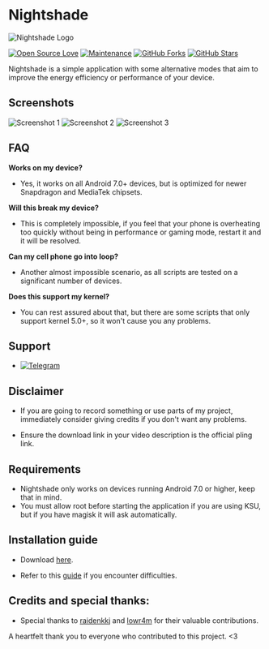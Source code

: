 # Nightshade 

![Nightshade Logo](https://github.com/haxislancelot/Nightshade/raw/main/nightshade_logo.png)

[![Open Source Love](https://img.shields.io/badge/Open%20Source-Love-blue)](https://github.com/haxislancelot/GriffithTweaks)
[![Maintenance](https://img.shields.io/badge/Maintained%3F-Yes-green)](https://GitHub.com/haxislancelot/GriffithTweaks/graphs/commit-activity)
[![GitHub Forks](https://img.shields.io/github/forks/haxislancelot/GriffithTweaks?&logo=github)](https://github.com/haxislancelot/GriffithTweaks/fork)
[![GitHub Stars](https://img.shields.io/github/stars/haxislancelot/GriffithTweaks?&logo=github)](https://github.com/haxislancelot/GriffithTweaks/stargazers)

Nightshade is a simple application with some alternative modes that aim to improve the energy efficiency or performance of your device.

## Screenshots

![Screenshot 1](https://github.com/haxislancelot/GriffithTweaks/raw/main/screenshots/Screenshot_20240225-022617_Griffith.png)
![Screenshot 2](https://github.com/haxislancelot/GriffithTweaks/raw/main/screenshots/Screenshot_20240225-022621_Griffith.png)
![Screenshot 3](https://github.com/haxislancelot/GriffithTweaks/raw/main/screenshots/Screenshot_20240225-022627_Pixel%20Launcher.png)

## FAQ

**Works on my device?**
  - Yes, it works on all Android 7.0+ devices, but is optimized for newer Snapdragon and MediaTek chipsets.

**Will this break my device?**
  - This is completely impossible, if you feel that your phone is overheating too quickly without being in performance or gaming mode, restart it and it will be resolved.

**Can my cell phone go into loop?**
  - Another almost impossible scenario, as all scripts are tested on a significant number of devices.

**Does this support my kernel?**
  - You can rest assured about that, but there are some scripts that only support kernel 5.0+, so it won't cause you any problems.

## Support 

 - [![Telegram](https://img.shields.io/badge/Join%20Us%20on-Telegram-blue)](https://t.me/nihilprojects) 

## Disclaimer

 - If you are going to record something or use parts of my project, immediately consider giving credits if you don't want any problems.

 - Ensure the download link in your video description is the official pling link.

## Requirements 

 - Nightshade only works on devices running Android 7.0 or higher, keep that in mind.
 - You must allow root before starting the application if you are using KSU, but if you have magisk it will ask automatically.

## Installation guide 

* Download [here](https://github.com/haxislancelot/GriffithTweaks/releases).

* Refer to this [guide](https://telegra.ph/How-to-use-Grittith-Kernel-Tweaker-02-18) if you encounter difficulties.

## Credits and special thanks:

* Special thanks to [raidenkkj](https://github.com/raidenkkj) and [lowr4m](https://github.com/lowr4m) for their valuable contributions.

A heartfelt thank you to everyone who contributed to this project. <3
